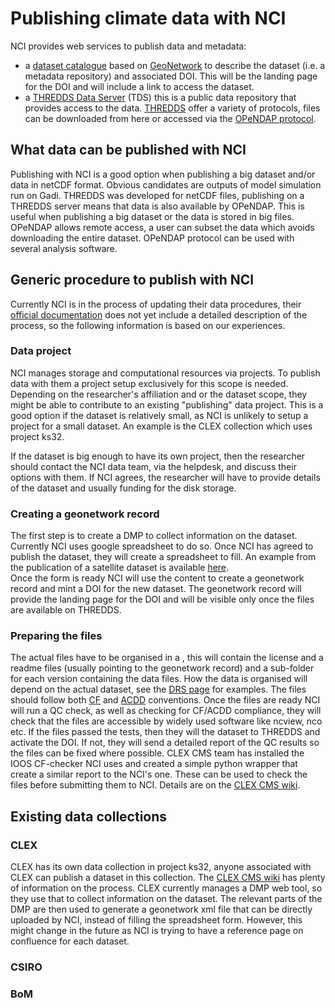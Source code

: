 # Publishing climate data with NCI

NCI provides web services to publish data and metadata:
* a [dataset catalogue](https://geonetwork.nci.org.au/geonetwork/srv/eng/catalog.search#/home) based on [GeoNetwork](geonetwork) to describe the dataset (i.e. a metadata repository) and associated DOI.  This will be the landing page for the DOI and will include a link to access the dataset. 
* a [THREDDS Data Server](https://dapds00.nci.org.au/thredds/catalog.html) (TDS) this is a public data repository that provides access to the data. [THREDDS](thredds) offer a variety of protocols, files can be downloaded from here or accessed via the [OPeNDAP protocol](opendap).

## What data can be published with NCI
Publishing with NCI is a good option when publishing a big dataset and/or data in netCDF format. Obvious candidates are outputs of model simulation run on Gadi. 
THREDDS was developed for netCDF files, publishing on a THREDDS server means that data is also available by OPeNDAP. This is useful when publishing a big dataset or the data is stored in big files. OPeNDAP allows remote access, a user can subset the data which avoids downloading the entire dataset. OPeNDAP protocol can be used with several analysis software. 

## Generic procedure to publish with NCI
Currently NCI is in the process of updating their data procedures, their [official documentation](https://opus.nci.org.au/display/NDP/NCI+Data+Collections+and+Publishing) does not yet include a detailed description of the process, so the following information is based on our experiences.

### Data project
NCI manages storage and computational resources via projects. To publish data with them a project setup exclusively for this scope is needed. Depending on the researcher's affiliation and or the dataset scope, they might be able to contribute to an existing "publishing" data project. This is a good option if the dataset is relatively small, as NCI is unlikely to setup a project for a small dataset. An example is the CLEX collection which uses project ks32.

If the dataset is big enough to have its own project, then the researcher should contact the NCI data team, via the helpdesk, and discuss their options with them. If NCI agrees, the researcher will have to provide details of the dataset and usually funding for the disk storage.

### Creating a geonetwork record
The first step is to create a DMP to collect information on the dataset. Currently NCI uses google spreadsheet to do so. Once NCI has agreed to publish the dataset, they will create a spreadsheet to fill. An example from the publication of a satellite dataset is available [here](https://docs.google.com/spreadsheets/d/1Rt-bKNfjNRi-kB_pFrhLE9-XwqvmkpLfu5i4_sdzfQ4/edit#gid=0).   
Once the form is ready NCI will use the content to create a geonetwork record and mint a DOI for the new dataset. The geonetwork record will provide the landing page for the DOI and will be visible only once the files are available on THREDDS.

### Preparing the files
The actual files have to be organised in a <dataset-folder>, this will contain the license and a readme files (usually pointing to the geonetwork record) and a sub-folder for each version containing the data files. How the data is organised will depend on the actual dataset, see the [DRS page](../tech/drs.md) for examples.
The files should follow both [CF](../concepts/cf-conventions.md) and [ACDD](../concepts/acdd-conventions.md) conventions. Once the files are ready NCI will run a QC check, as well as checking for CF/ACDD compliance, they will check that the files are accessible by widely used software like ncview, nco etc.
If the files passed the tests, then they will the dataset to THREDDS and activate the DOI. If not, they will send a detailed report of the QC results so the files can be fixed where possible.
CLEX CMS team has installed the IOOS CF-checker NCI uses and created a simple python wrapper that create a similar report to the NCI's one. These can be used to check the files before submitting them to NCI. Details are on the [CLEX CMS wiki](http://climate-cms.wikis.unsw.edu.au/CF_checker).

## Existing data collections

### CLEX
CLEX has its own data collection in project ks32, anyone associated with CLEX can publish a dataset in this collection.
The [CLEX CMS wiki](http://climate-cms.wikis.unsw.edu.au/Publishing_with_NCI) has plenty of information on the process. CLEX currently manages a DMP web tool, so they use that to collect information on the dataset. The relevant parts of the DMP are then used to generate a geonetwork xml file that can be directly uploaded by NCI, instead of filling the spreadsheet form.
However, this might change in the future as NCI is trying to have a reference page on confluence for each dataset. 

### CSIRO

### BoM
